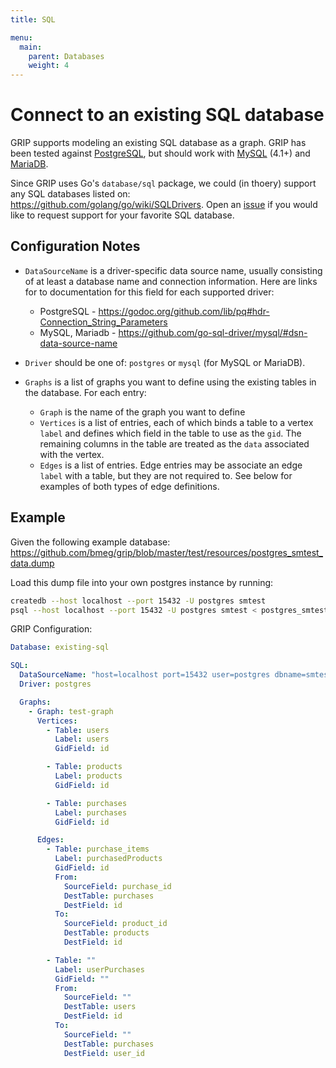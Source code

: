 ```yaml
---
title: SQL

menu:
  main:
    parent: Databases
    weight: 4
---
```


# Connect to an existing SQL database

GRIP supports modeling an existing SQL database as a graph. GRIP has been tested against [PostgreSQL][psql], but should  work with
[MySQL][sql] (4.1+) and [MariaDB][maria].

Since GRIP uses Go's `database/sql` package, we could (in thoery) support any SQL databases listed on:
https://github.com/golang/go/wiki/SQLDrivers. Open an [issue](https://github.com/bmeg/grip/issues/new) if you
would like to request support for your favorite SQL database.

## Configuration Notes

* `DataSourceName` is a driver-specific data source name, usually consisting of at least a database name and connection information. Here are links for
to documentation for this field for each supported driver:

  * PostgreSQL - https://godoc.org/github.com/lib/pq#hdr-Connection_String_Parameters
  * MySQL, Mariadb - https://github.com/go-sql-driver/mysql/#dsn-data-source-name

* `Driver` should be one of: `postgres` or `mysql` (for MySQL or MariaDB).

* `Graphs` is a list of graphs you want to define using the existing tables in the database. For each entry:

  * `Graph` is the name of the graph you want to define
  * `Vertices` is a list of entries, each of which binds a table to a vertex `label` and defines which field in the table to use as the `gid`.
  The remaining columns in the table are treated as the `data` associated with the vertex.
  * `Edges` is a list of entries. Edge entries may be associate an edge `label` with a table, but they are not required to.
  See below for examples of both types of edge definitions.

## Example

Given the following example database: https://github.com/bmeg/grip/blob/master/test/resources/postgres_smtest_data.dump

Load this dump file into your own postgres instance by running:

```bash
createdb --host localhost --port 15432 -U postgres smtest
psql --host localhost --port 15432 -U postgres smtest < postgres_smtest_data.dump
```

GRIP Configuration:

```yaml
Database: existing-sql

SQL:
  DataSourceName: "host=localhost port=15432 user=postgres dbname=smtest sslmode=disable"
  Driver: postgres

  Graphs:
    - Graph: test-graph
      Vertices:
        - Table: users
          Label: users
          GidField: id

        - Table: products
          Label: products
          GidField: id

        - Table: purchases
          Label: purchases
          GidField: id

      Edges:
        - Table: purchase_items
          Label: purchasedProducts
          GidField: id
          From:
            SourceField: purchase_id
            DestTable: purchases
            DestField: id
          To:
            SourceField: product_id
            DestTable: products
            DestField: id

        - Table: ""
          Label: userPurchases          
          GidField: ""
          From:
            SourceField: ""
            DestTable: users
            DestField: id
          To:
            SourceField: ""
            DestTable: purchases
            DestField: user_id
```

[psql]: https://www.postgresql.org/
[sql]: https://www.mysql.com/
[maria]: https://mariadb.org/
